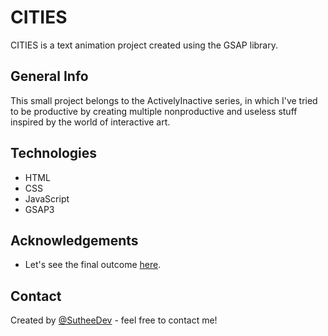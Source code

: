 # CITIES

CITIES is a text animation project created using the GSAP library.

## General Info

This small project belongs to the ActivelyInactive series, in which I've tried to be productive by creating multiple nonproductive and useless stuff inspired by the world of interactive art.

## Technologies

- HTML
- CSS
- JavaScript
- GSAP3

## Acknowledgements

- Let's see the final outcome [here](https://su-t-cities.netlify.app/).

## Contact

Created by [@SutheeDev](https://github.com/SutheeDev) - feel free to contact me!
